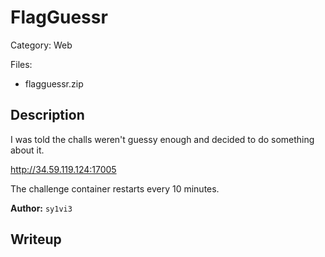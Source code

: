 # FlagGuessr

Category: Web

Files:
- flagguessr.zip

## Description

I was told the challs weren't guessy enough and decided to do something about it.

http://34.59.119.124:17005

The challenge container restarts every 10 minutes.

**Author:** `sy1vi3`

## Writeup